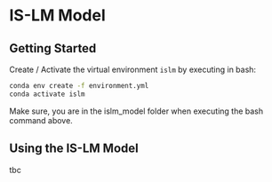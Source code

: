 # IS-LM Model

## Getting Started
Create / Activate the virtual environment `islm` by executing in bash:
```bash
conda env create -f environment.yml
conda activate islm
```
Make sure, you are in the islm_model folder when executing the bash command above.

## Using the IS-LM Model
tbc